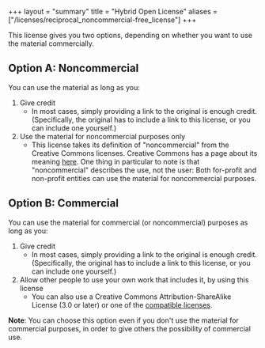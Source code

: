 +++
layout = "summary"
title = "Hybrid Open License"
aliases = ["/licenses/reciprocal_noncommercial-free_license"]
+++

This license gives you two options, depending on whether you want to use the material commercially.

## Option A: Noncommercial

You can use the material as long as you:

1. Give credit
	* In most cases, simply providing a link to the original is enough credit. (Specifically, the original has to include a link to this license, or you can include one yourself.)
2. Use the material for noncommercial purposes only
	* This license takes its definition of "noncommercial" from the Creative Commons licenses. Creative Commons has a page about its meaning [here](https://wiki.creativecommons.org/wiki/NonCommercial_interpretation). One thing in particular to note is that "noncommercial" describes the use, not the user: Both for-profit and non-profit entities can use the material for noncommercial purposes.

## Option B: Commercial

You can use the material for commercial (or noncommercial) purposes as long as you:

1. Give credit
	* In most cases, simply providing a link to the original is enough credit. (Specifically, the original has to include a link to this license, or you can include one yourself.)
2. Allow other people to use your own work that includes it, by using this license
	* You can also use a Creative Commons Attribution-ShareAlike License (3.0 or later) or one of the [compatible licenses](https://creativecommons.org/compatiblelicenses).

**Note**: You can choose this option even if you don't use the material for commercial purposes, in order to give others the possibility of commercial use.